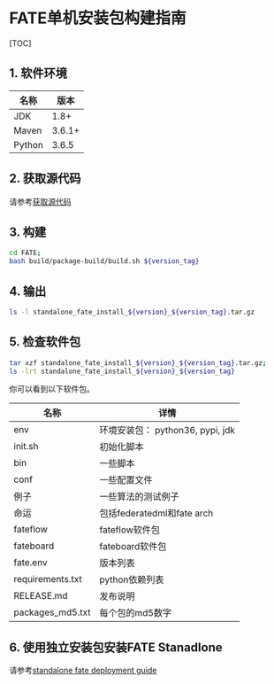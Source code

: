 # FATE单机安装包构建指南

[TOC]

## 1. 软件环境

| 名称   | 版本   |
| ------ | ------ |
| JDK    | 1.8+   |
| Maven  | 3.6.1+ |
| Python | 3.6.5  |

## 2. 获取源代码

请参考[获取源代码](../common/get_source_code.zh.md)

## 3. 构建

```bash
cd FATE;
bash build/package-build/build.sh ${version_tag}
```

## 4. 输出

```bash
ls -l standalone_fate_install_${version}_${version_tag}.tar.gz
```

## 5. 检查软件包

```bash
tar xzf standalone_fate_install_${version}_${version_tag}.tar.gz;
ls -lrt standalone_fate_install_${version}_${version_tag}
```

你可以看到以下软件包。

| 名称             | 详情                             |
| ---------------- | -------------------------------- |
| env              | 环境安装包： python36, pypi, jdk |
| init.sh          | 初始化脚本                       |
| bin              | 一些脚本                         |
| conf             | 一些配置文件                     |
| 例子             | 一些算法的测试例子               |
| 命运             | 包括federatedml和fate arch       |
| fateflow         | fateflow软件包                   |
| fateboard        | fateboard软件包                  |
| fate.env         | 版本列表                         |
| requirements.txt | python依赖列表                   |
| RELEASE.md       | 发布说明                         |
| packages_md5.txt | 每个包的md5数字                  |

## 6. 使用独立安装包安装FATE Stanadlone

请参考[standalone fate deployment guide](../deploy/../../deploy/standalone-deploy/README.zh.md)